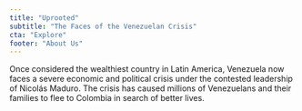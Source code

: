 ```yaml
---
title: "Uprooted"
subtitle: "The Faces of the Venezuelan Crisis"
cta: "Explore"
footer: "About Us"
---
```

Once considered the wealthiest country in Latin America, Venezuela now faces a severe economic and political crisis under the contested leadership of Nicolás Maduro. The crisis has caused millions of Venezuelans and their families to flee to Colombia in search of better lives.